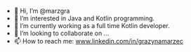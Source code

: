 - 👋 Hi, I’m @marzgra
- 👀 I’m interested in Java and Kotlin programming.
- 🌱 I’m currently working as a full time Kotlin developer.
- 💞️ I’m looking to collaborate on ...
- 📫 How to reach me: www.linkedin.com/in/grazynamarzec 
